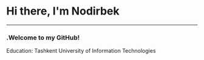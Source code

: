 <h1>Hi there, I'm Nodirbek</h1>

<hr>

<h3>.Welcome to my GitHub!</h3>

<p>Education: Tashkent University of Information Technologies</p>




